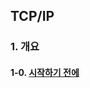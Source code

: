 ## TCP/IP

### 1. 개요

#### 1-0. [시작하기 전에](https://github.com/Ubinquitous/Details/blob/master/TCP%20IP/outline.md)
